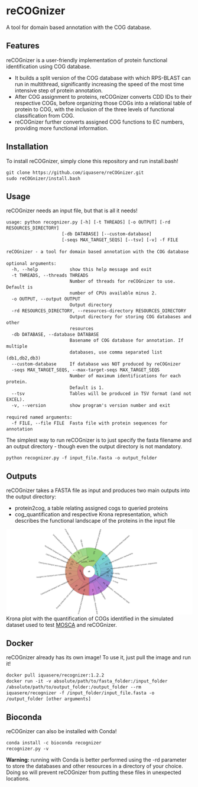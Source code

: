 # reCOGnizer

A tool for domain based annotation with the COG database.

## Features

reCOGnizer is a user-friendly implementation of protein functional identification using COG database. 
* It builds a split version of the COG database with which RPS-BLAST can run in multithread, significantly increasing the speed of the most time intensive step of protein annotation. 
* After COG assignment to proteins, reCOGnizer converts CDD IDs to their respective COGs, before organizing those COGs into a relational table of protein to COG, with the inclusion of the three levels of functional classification from COG. 
* reCOGnizer further converts assigned COG functions to EC numbers, providing more functional information.

## Installation

To install reCOGnizer, simply clone this repository and run install.bash!
```
git clone https://github.com/iquasere/reCOGnizer.git
sudo reCOGnizer/install.bash
```

## Usage

reCOGnizer needs an input file, but that is all it needs!
```
usage: python recognizer.py [-h] [-t THREADS] [-o OUTPUT] [-rd RESOURCES_DIRECTORY]
                     [-db DATABASE] [--custom-database]
                     [-seqs MAX_TARGET_SEQS] [--tsv] [-v] -f FILE

reCOGnizer - a tool for domain based annotation with the COG database

optional arguments:
  -h, --help            show this help message and exit
  -t THREADS, --threads THREADS
                        Number of threads for reCOGnizer to use. Default is
                        number of CPUs available minus 2.
  -o OUTPUT, --output OUTPUT
                        Output directory
  -rd RESOURCES_DIRECTORY, --resources-directory RESOURCES_DIRECTORY
                        Output directory for storing COG databases and other
                        resources
  -db DATABASE, --database DATABASE
                        Basename of COG database for annotation. If multiple
                        databases, use comma separated list (db1,db2,db3)
  --custom-database     If database was NOT produced by reCOGnizer
  -seqs MAX_TARGET_SEQS, --max-target-seqs MAX_TARGET_SEQS
                        Number of maximum identifications for each protein.
                        Default is 1.
  --tsv                 Tables will be produced in TSV format (and not EXCEL).
  -v, --version         show program's version number and exit

required named arguments:
  -f FILE, --file FILE  Fasta file with protein sequences for annotation
```

The simplest way to run reCOGnizer is to just specify the fasta filename and an output directory - though even the output directory is not mandatory.
```
python recognizer.py -f input_file.fasta -o output_folder
```

## Outputs

reCOGnizer takes a FASTA file as input and produces two main outputs into the output directory:
* protein2cog, a table relating assigned cogs to queried proteins
* cog_quantification and respective Krona representation, which describes the functional landscape of the proteins in the input file

![ScreenShot](krona_plot.png)
Krona plot with the quantification of COGs identified in the simulated dataset used to test [MOSCA](github.com/iquasere/MOSCA) and reCOGnizer.

## Docker

reCOGnizer already has its own image! To use it, just pull the image and run it!
```
docker pull iquasere/recognizer:1.2.2
docker run -it -v absolute/path/to/fasta_folder:/input_folder /absolute/path/to/output_folder:/output_folder --rm iquasere/recognizer -f /input_folder/input_file.fasta -o /output_folder [other arguments]
```

## Bioconda

reCOGnizer can also be installed with Conda!
```
conda install -c bioconda recognizer
recognizer.py -v
```
**Warning:** running with Conda is better performed using the -rd parameter to store the databases and other resources in a directory of your choice. Doing so will prevent reCOGnizer from putting these files in unexpected locations.
